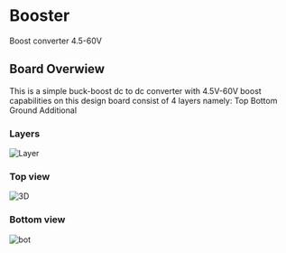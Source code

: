 # Booster
Boost converter 4.5-60V
## Board Overwiew
This is a simple buck-boost dc to dc converter with 4.5V-60V boost capabilities on this design board consist of 4 layers namely: 
Top
Bottom
Ground
Additional


### Layers
![Layer](https://user-images.githubusercontent.com/121053019/210188479-e3fe175e-1820-4f3c-aca9-fa1a11a4f15d.png)

### Top view
![3D](https://user-images.githubusercontent.com/121053019/210188461-16f3ad54-325b-4b0d-af95-b08b6f05c389.png)

### Bottom view
![bot](https://user-images.githubusercontent.com/121053019/210188477-46ee4ffd-fd63-42a3-b25c-a78df54dbcf7.png)
